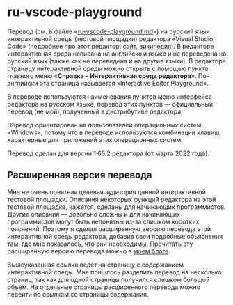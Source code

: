 # ru-vscode-playground
Перевод (см. в файле «[ru-vscode-playground.md](ru-vscode-playground.md)») на русский язык интерактивной среды (тестовой площадки) редактора «Visual Studio Code» (подробнее про этот редактор: [сайт](https://code.visualstudio.com), [википедия](https://ru.wikipedia.org/wiki/Visual_Studio_Code)). В редакторе интерактивная среда написана на английском языке и не переведена на русский язык (также как не переведена и на другие языки). В редакторе страницу интерактивной среды можно открыть с помощью пункта главного меню «__Справка&nbsp;– Интерактивная среда редактора__». По-английски эта страница называется «Interactive Editor Playground».

В переводе используются наименования пунктов меню интерфейса редактора на русском языке, перевод этих пунктов&nbsp;— официальный перевод (не мой), полученный в дистрибутиве редактора.

Перевод ориентирован на пользователей операционных систем «Windows», потому что в переводе используются комбинации клавиш, характерные для приложений этих операционных систем.

Перевод сделан для версии 1.66.2 редактора (от марта 2022 года).

## Расширенная версия перевода
Мне не очень понятная целевая аудитория данной интерактивной тестовой площадки. Описания некоторых функций редактора на этой тестовой площадке, кажется, сделаны для начинающих программистов. Другие описания&nbsp;— довольно сложны и для начинающих программистов могут быть непонятны из-за слишком коротких пояснений. Поэтому я сделал расширенную версию перевода этой интерактивной среды редактора, добавив свои подробные объяснения там, где мне показалось, что они необходимы. Прочитать эту расширенную версию перевода можно в [моем блоге](https://ilyachalov.livejournal.com/261411.html).

Вышеуказанная ссылка ведет на страницу с содержанием интерактивной среды. Мне пришлось разделить перевод на несколько страниц, так как для одной страницы получился слишком большой объем. На отдельные страницы расширенного перевода можно перейти по ссылкам со страницы содержания.
